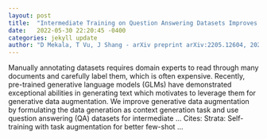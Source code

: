 ```yaml
---
layout: post
title:  "Intermediate Training on Question Answering Datasets Improves Generative Data Augmentation"
date:   2022-05-30 22:20:45 -0400
categories: jekyll update
author: "D Mekala, T Vu, J Shang - arXiv preprint arXiv:2205.12604, 2022"
---
```

Manually annotating datasets requires domain experts to read through many documents and carefully label them, which is often expensive. Recently, pre-trained generative language models (GLMs) have demonstrated exceptional abilities in generating text which motivates to leverage them for generative data augmentation. We improve generative data augmentation by formulating the data generation as context generation task and use question answering (QA) datasets for intermediate … Cites: ‪Strata: Self-training with task augmentation for better few-shot …‬